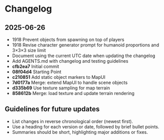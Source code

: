 # Changelog

## 2025-06-26
- 1918 Prevent objects from spawning on top of players
- 1918 Revise character generator prompt for humanoid proportions and 3×3×3 size limit
- Document using the current UTC date when updating the changelog
- Add AGENTS.md with changelog and testing guidelines
- **cfb2ea7** Initial commit
- **08f04d4** Starting Point
- **c210851** Add static object markers to MapUI
- **7d0177a** Merge: extend MapUI to handle scene objects
- **d335b69** Use texture sampling for map terrain
- **858612b** Merge: load texture and update terrain rendering

## Guidelines for future updates
- List changes in reverse chronological order (newest first).
- Use a heading for each version or date, followed by brief bullet points.
- Summaries should be short, highlighting major additions or fixes.
